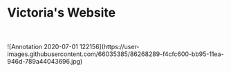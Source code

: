 # Victoria's Website

<br>
<br>
![Annotation 2020-07-01 122156](https://user-images.githubusercontent.com/66035385/86268289-f4cfc600-bb95-11ea-946d-789a44043696.jpg)

